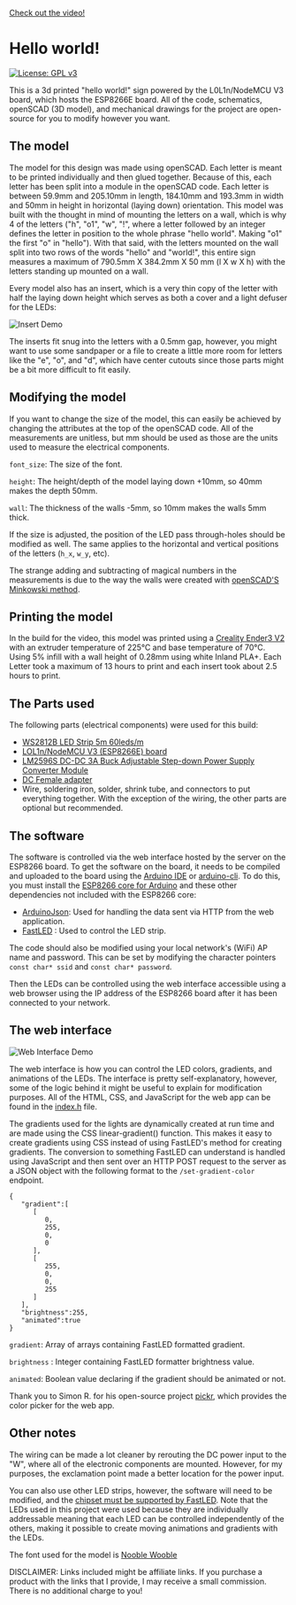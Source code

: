 [Check out the video!](https://youtube.com/alfredosequeida)

# Hello world!
[![License: GPL v3](https://img.shields.io/badge/License-GPLv3-blue.svg)](https://www.gnu.org/licenses/gpl-3.0)

This is a 3d printed "hello world!" sign powered by the L0L1n/NodeMCU V3 board, which hosts the ESP8266E board. All of the code, schematics, openSCAD (3D model), and mechanical drawings for the project are open-source for you to modify however you want.

## The model
The model for this design was made using openSCAD. Each letter is meant to be printed individually and then glued together. Because of this, each letter has been split into a module in the openSCAD code. Each letter is between 59.9mm and 205.10mm in length, 184.10mm and 193.3mm in width and 50mm in height in horizontal (laying down) orientation. This model was built with the thought in mind of mounting the letters on a wall, which is why 4 of the letters ("h", "o1", "w", "!", where a letter followed by an integer defines the letter in position to the whole phrase "hello world". Making "o1" the first "o" in "hello"). With that said, with the letters mounted on the wall split into two rows of the words "hello" and "world!", this entire sign measures a maximum of 790.5mm X 384.2mm X 50 mm (l X w X h) with the letters standing up mounted on a wall.

Every model also has an insert, which is a very thin copy of the letter with half the laying down height which serves as both a cover and a light defuser for the LEDs:

![Insert Demo](https://i.imgur.com/xB9G1fU.gif)

The inserts fit snug into the letters with a 0.5mm gap, however, you might want to use some sandpaper or a file to create a little more room for letters like the "e", "o", and "d", which have center cutouts since those parts might be a bit more difficult to fit easily.

## Modifying the model
If you want to change the size of the model, this can easily be achieved by changing the attributes at the top of the openSCAD code. All of the measurements are unitless, but mm should be used as those are the units used to measure the electrical components.

`font_size`: The size of the font.

`height`: The height/depth of the model laying down +10mm, so 40mm makes the depth 50mm.

`wall`: The thickness of the walls -5mm, so 10mm makes the walls 5mm thick.

If the size is adjusted, the position of the LED pass through-holes should be modified as well. The same applies to the horizontal and vertical positions of the letters (`h_x`, `w_y`, etc).

The strange adding and subtracting of magical numbers in the measurements is due to the way the walls were created with [openSCAD'S Minkowski method](https://en.wikibooks.org/wiki/OpenSCAD_User_Manual/Transformations#minkowski).

## Printing the model
In the build for the video, this model was printed using a [Creality Ender3 V2](https://www.amazon.com/Creality-Meanwell-Motherboard-Carborundum-Platform/dp/B08D65ZH5W) with an extruder temperature of 225°C and base temperature of 70°C. Using 5% infill with a wall height of 0.28mm using white Inland PLA+. Each Letter took a maximum of 13 hours to print and each insert took about 2.5 hours to print.

## The Parts used
The following parts (electrical components) were used for this build:
- [WS2812B LED Strip 5m 60leds/m](https://www.amazon.com/BTF-LIGHTING-Flexible-Individually-Addressable-Non-waterproof/dp/B01CDTEJBG)
- [LOL1n/NodeMCU V3 (ESP8266E) board](https://www.amazon.com/HiLetgo-Internet-Development-Wireless-Micropython/dp/B010N1SPRK)
- [LM2596S DC-DC 3A Buck Adjustable Step-down Power Supply Converter Module](https://www.amazon.com/Adjustable-Converter-1-5-35v-Efficiency-Regulator/dp/B07QKHR6PY)
- [DC Female adapter](https://www.amazon.com/Ksmile®-Female-2-1x5-5mm-Adapter-Connector/dp/B015OCV5Y8)
- Wire, soldering iron, solder, shrink tube, and connectors to put everything together. With the exception of the wiring, the other parts are optional but recommended.

## The software
The software is controlled via the web interface hosted by the server on the ESP8266 board. To get the software on the board, it needs to be compiled and uploaded to the board using the [Arduino IDE](https://github.com/arduino/Arduino) or [arduino-cli](https://github.com/arduino/arduino-cli). To do this, you must install the [ESP8266 core for Arduino](https://github.com/esp8266/Arduino) and these other dependencies not included with the ESP8266 core:

- [ArduinoJson](https://github.com/bblanchon/ArduinoJson): Used for handling the data sent via HTTP from the web application.
- [FastLED](https://github.com/FastLED/FastLED) : Used to control the LED strip.

The code should also be modified using your local network's (WiFi) AP name and password. This can be set by modifying the character pointers `const char* ssid` and `const char* password`.

Then the LEDs can be controlled using the web interface accessible using a web browser using the IP address of the ESP8266 board after it has been connected to your network.

## The web interface
![Web Interface Demo](https://i.imgur.com/0BISHN9.gif)

The web interface is how you can control the LED colors, gradients, and animations of the LEDs. The interface is pretty self-explanatory, however, some of the logic behind it might be useful to explain for modification purposes. All of the HTML, CSS, and JavaScript for the web app can be found in the [index.h](https://github.com/AlfredoSequeida/hello-world/blob/main/ESP8266/LEDController/index.h) file.

The gradients used for the lights are dynamically created at run time and are made using the CSS linear-gradient() function. This makes it easy to create gradients using CSS instead of using FastLED's method for creating gradients. The conversion to something FastLED can understand is handled using JavaScript and then sent over an HTTP POST request to the server as a JSON object with the following format to the `/set-gradient-color` endpoint.

```
{
   "gradient":[
      [
         0,
         255,
         0,
         0
      ],
      [
         255,
         0,
         0,
         255
      ]
   ],
   "brightness":255,
   "animated":true
}
```

`gradient`: Array of arrays containing FastLED formatted gradient.

`brightness` : Integer containing FastLED formatter brightness value.

`animated`: Boolean value declaring if the gradient should be animated or not.

Thank you to Simon R. for his open-source project [pickr](https://github.com/Simonwep/pickr), which provides the color picker for the web app.

## Other notes
The wiring can be made a lot cleaner by rerouting the DC power input to the "W", where all of the electronic components are mounted. However, for my purposes, the exclamation point made a better location for the power input.

You can also use other LED strips, however, the software will need to be modified, and the [chipset must be supported by FastLED](https://github.com/FastLED/FastLED/wiki/Overview#chipsets). Note that the LEDs used in this project were used because they are individually addressable meaning that each LED can be controlled independently of the others, making it possible to create moving animations and gradients with the LEDs.

The font used for the model is [Nooble Wooble](https://www.dafont.com/nooble-wooble.font)

DISCLAIMER: Links included might be affiliate links. If you purchase a product with the links that I provide, I may receive a small commission. There is no additional charge to you!